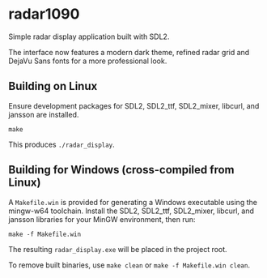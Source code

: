 # radar1090

Simple radar display application built with SDL2.

The interface now features a modern dark theme, refined radar grid and
DejaVu Sans fonts for a more professional look.

## Building on Linux

Ensure development packages for SDL2, SDL2_ttf, SDL2_mixer, libcurl, and jansson are installed.

```
make
```

This produces `./radar_display`.

## Building for Windows (cross-compiled from Linux)

A `Makefile.win` is provided for generating a Windows executable using the mingw-w64 toolchain.
Install the SDL2, SDL2_ttf, SDL2_mixer, libcurl, and jansson libraries for your MinGW environment,
then run:

```
make -f Makefile.win
```

The resulting `radar_display.exe` will be placed in the project root.

To remove built binaries, use `make clean` or `make -f Makefile.win clean`.

